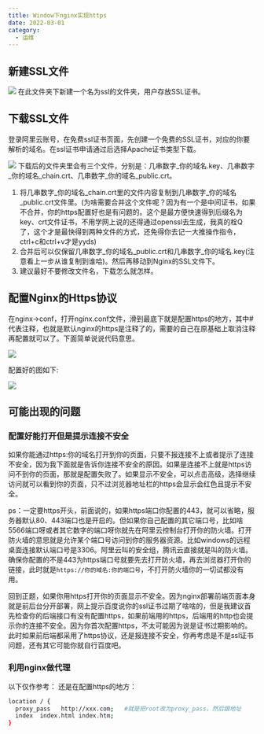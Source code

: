 ```yaml
---
title: Window下nginx实现https
date: 2022-03-01
category:
  - 运维
---
```


## 新建SSL文件

![](../img/nginx-list.png)
在此文件夹下新建一个名为ssl的文件夹，用户存放SSL证书。

## 下载SSL文件

登录阿里云账号，在免费ssl证书页面，先创建一个免费的SSL证书，对应的你要解析的域名。在ssl证书申请通过后选择Apache证书类型下载。

![](../img/aliyun-ssl.png)
下载后的文件夹里会有三个文件，分别是：几串数字_你的域名.key、几串数字_你的域名_chain.crt、几串数字_你的域名_public.crt。

1. 将几串数字_你的域名_chain.crt里的文件内容复制到几串数字_你的域名_public.crt文件里。(为啥需要合并这个文件呢？因为有一个是中间证书，如果不合并，你的https配置好也是有问题的。这个是最方便快速得到后缀名为key、crt文件证书，不用学网上说的还得通过openssl去生成，我真的栓Q了，这个才是最快得到两种文件的方式，还免得你去记一大推操作指令，ctrl+c和ctrl+v才是yyds)
2. 合并后可以仅保留几串数字_你的域名_public.crt和几串数字_你的域名.key(注意看上一步从谁复制到谁哈)。然后再移动到Nginx的SSL文件下。
3. 建议最好不要修改文件名，下载怎么就怎样。

## 配置Nginx的Https协议

在nginx->conf，打开nginx.conf文件，滑到最底下就是配置https的地方，其中#代表注释，也就是默认nginx的https是注释了的，需要的自己在原基础上取消注释再配置就可以了。下面简单说说代码意思。

![](../img/before-config.png)

配置好的图如下:

![](../img/after-config.png)

## 可能出现的问题

### 配置好能打开但是提示连接不安全

如果你能通过https:你的域名打开到你的页面，只要不报连接不上或者提示了连接不安全，因为我下面就是告诉你连接不安全的原因。如果是连接不上就是https访问不到你的页面，那就是配置失败了。如果显示不安全，可以点击高级，选择继续访问就可以看到你的页面，只不过浏览器地址栏的https会显示会红色且提示不安全。

ps：一定要https开头，前面说的，如果https端口你配置的443，就可以省略，服务器默认80、443端口也是开启的。但如果你自己配置的其它端口号，比如啥5566端口呀或者其它数字的端口呀你就先在阿里云控制台打开你的防火墙。打开防火墙的意思就是允许某个端口号访问到你的服务器资源。比如windows的远程桌面连接默认端口号是3306。阿里云叫的安全组，腾讯云直接就是叫的防火墙。
确保你配置的不是443为https端口号就要先去打开防火墙，再去浏览器打开你的链接，此时就是`https://你的域名:你的端口号`，不打开防火墙你的一切试都没有用。

回到正题，如果你用https打开你的页面显示不安全。因为nginx部署前端页面本身就是前后台分开部署，网上提示百度说你的ssl证书过期了啥啥的，但是我建议首先检查你的后端接口有没有配置https，如果前端用的https，后端用的http也会提示你的连接不安全。因为你首次配置https，不太可能因为说是证书过期影响的。
此时如果前后端都采用了https协议，还是报连接不安全，你再考虑是不是ssl证书问题，还有其它可能你就自行百度吧。

### 利用nginx做代理

以下仅作参考：
还是在配置https的地方：

```bash
location / {
  proxy_pass   http://xxx.com;   #就是把root改为proxy_pass，然后跟地址
  index  index.html index.htm;
}
```
